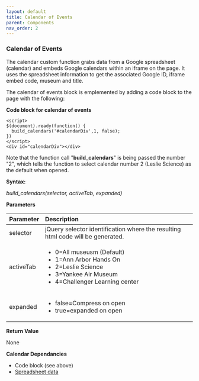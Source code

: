 ```yaml
---
layout: default
title: Calendar of Events
parent: Components
nav_order: 2
---
```


### Calendar of Events

The calendar custom function grabs data from a Google spreadsheet (calendar) and embeds Google calendars within an iframe on the page.  It uses the spreadsheet information to get the associated Google ID, iframe embed code, museum and title.

The calendar of events block is emplemented by adding a code block to the page with the following:

**Code block for calendar of events**
```
<script>
$(document).ready(function() {
  build_calendars('#calendarDiv',1, false);  
})
</script>
<div id="calendarDiv"></div>
```
Note that the function call "**build_calendars**" is being passed the number "2", which tells the function to select calendar number 2 (Leslie Science) as the default when opened. 

**Syntax:**

*build_calendars(selector, activeTab, expanded)*

**Parameters**

| Parameter | Description |
| :-------- | :---------- |
| selector  | jQuery selector identification where the resulting html code will be generated. |
| activeTab | <ul><li>0=All museusm (Default)</li><li>1=Ann Arbor Hands On</li><li>2=Leslie Science</li><li>3=Yankee Air Museum</li><li>4=Challenger Learning center</li></ul> |
| expanded | <ul><li>false=Compress on open</li><li>true=expanded on open</li></ul> |

**Return Value**

None


**Calendar Dependancies**
- Code block (see above)
- [Spreadsheet data](/Docs/spreadsheets.html)